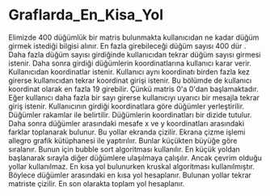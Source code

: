 # Graflarda_En_Kisa_Yol
Elimizde 400 düğümlük bir matris bulunmakta kullanıcıdan ne kadar düğüm girmek istediği bilgisi alınır. En fazla girebileceği düğüm sayısı 400 dür . Daha fazla düğüm sayısı girdiğinde kullanıcıdan tekrar düğüm sayısı girmesi istenir. Daha sonra girdiği düğümlerin koordinatlarına kullanıcı karar verir. Kullanıcıdan koordinatlar istenir. Kullanıcı aynı koordinatı birden fazla kez girerse kullanıcıdan tekrar koordinat girişi istenir.  Bu bölümde de kullanıcı koordinat olarak en fazla 19 girebilir. Çünkü matris 0'a 0'dan başlamaktadır. Eğer kullanıcı daha fazla bir sayı girerse kullanıcıyı uyarıcı bir mesajla tekrar giriş istenir. Kullanıcının girdiği koordinatlara göre düğümler yerleştirilir. Düğümler rakamlar ile belirtilir. Düğümlerin koordinatları bir dizide tutulur. Daha sonra düğümler arasındaki mesafe x ve y koordinatları arasındaki farklar toplanarak bulunur. Bu yollar ekranda çizilir. Ekrana çizme işlemi allegro grafik kütüphanesi ile yaptırılıır. Bunlar küçükten büyüğe göre sıralanır. Bunun için bubble sort algoritması kullanılır. En küçük yoldan başlanarak sırayla diğer düğümlere ulaşılmaya çalışılır. Ancak çevrim olduğu yollar kullanılmaz. En kısa yol bulunurken kruskal algoritması kullanılmıştır. Böylece düğümler arasındaki en kısa yol hesaplanır. Bulunan yollar tekrar matriste çizilir. En son olarakta toplam yol hesaplanır.
